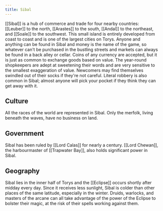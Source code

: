 ```yaml
---
title: Sibal
---
```


[[Sibal]] is a hub of commerce and trade for four nearby countries: [[Leuber]] to the north, [[Arastes]] to the south, [[Andal]] to the northeast, and [[Soale]] to the southwest. This small island is entirely developed from coast to coast and is one of the largest cities on Torys. Anyone and anything can be found in Sibal and money is the name of the game, so whatever can't be purchased in the bustling streets and markets can always be found in a back alley or cellar. Coins of any currency are accepted, but it is just as common to exchange goods based on value. The year-round shopkeepers are adept at sweetening their words and are very sensitive to the smallest exaggeration of value. Newcomers may find themselves swindled out of their socks if they're not careful. Literal robbery is also common in Sibal; almost anyone will pick your pocket if they think they can get away with it.

## Culture

All the races of the world are represented in Sibal. Only the merfolk, living beneath the waves, have no business on land.

## Government

Sibal has been ruled by [[Lord Calas]] for nearly a century. [[Lord Chewan]], the harbourmaster of [[Trapwater Bay]], also holds significant power in Sibal.

## Geography

Sibal lies in the inner half of Torys and the [[Eclipse]] occurs shortly after midday every day. Since it receives less sunlight, Sibal is colder than other places of the same latitude, especially in the winter. Druids, warlocks, and masters of the arcane can all take advantage of the power of the Eclipse to bolster their magic, at the risk of their spells working against them.
